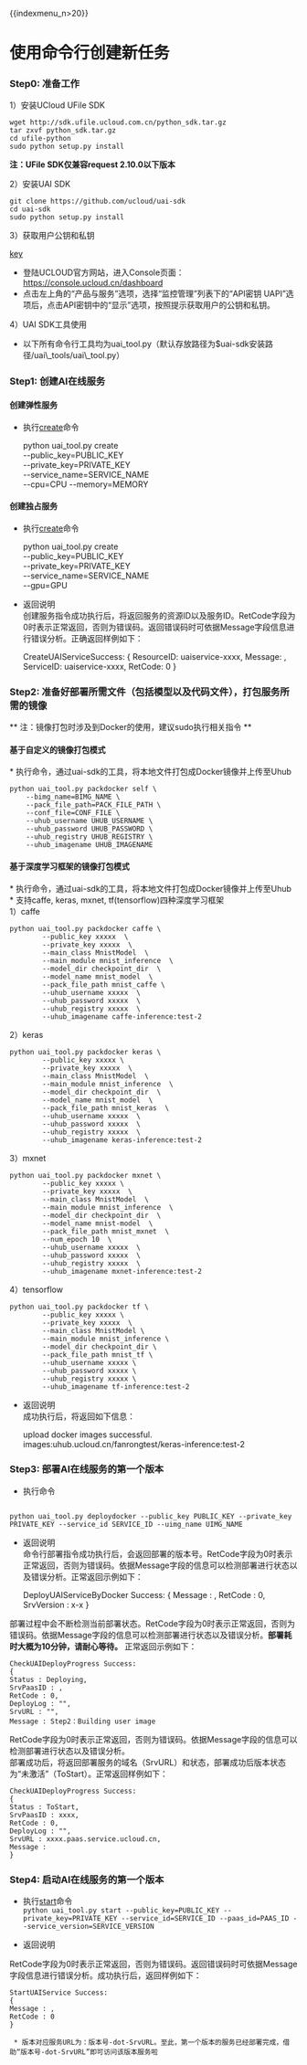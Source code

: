 {{indexmenu_n>20}}

# 使用命令行创建新任务

### Step0: 准备工作

1）安装UCloud UFile SDK

    wget http://sdk.ufile.ucloud.com.cn/python_sdk.tar.gz
    tar zxvf python_sdk.tar.gz
    cd ufile-python
    sudo python setup.py install

**注：UFile SDK仅兼容request 2.10.0以下版本**

2）安装UAI SDK

    git clone https://github.com/ucloud/uai-sdk
    cd uai-sdk
    sudo python setup.py install

3）获取用户公钥和私钥

[key](/ai/uai-inference/base/key)

  - 登陆UCLOUD官方网站，进入Console页面：<https://console.ucloud.cn/dashboard>
  - 点击左上角的“产品与服务”选项，选择“监控管理”列表下的“API密钥
    UAPI”选项后，点击API密钥中的“显示”选项，按照提示获取用户的公钥和私钥。

4）UAI SDK工具使用

  - 以下所有命令行工具均为uai\_tool.py（默认存放路径为$uai-sdk安装路径/uai\\\_tools/uai\\\_tool.py）

### Step1: 创建AI在线服务

#### 创建弹性服务

  - 执行[create](/ai/uai-inference/use/oplist/create)命令  



    python uai_tool.py create \
        --public_key=PUBLIC_KEY \
        --private_key=PRIVATE_KEY \
        --service_name=SERVICE_NAME \
        --cpu=CPU --memory=MEMORY

#### 创建独占服务

  - 执行[create](/ai/uai-inference/use/oplist/create)命令  



    python uai_tool.py create \
        --public_key=PUBLIC_KEY \
        --private_key=PRIVATE_KEY \
        --service_name=SERVICE_NAME \
        --gpu=GPU

  - 返回说明  
    创建服务指令成功执行后，将返回服务的资源ID以及服务ID。RetCode字段为0时表示正常返回，否则为错误码。返回错误码时可依据Message字段信息进行错误分析。正确返回样例如下：



    CreateUAIServiceSuccess:
    {
        ResourceID: uaiservice-xxxx,
        Message: ,
        ServiceID:  uaiservice-xxxx,
        RetCode: 0
    }

### Step2: 准备好部署所需文件（包括模型以及代码文件），打包服务所需的镜像

\*\* 注：镜像打包时涉及到Docker的使用，建议sudo执行相关指令 \*\*  

#### 基于自定义的镜像打包模式

\*
执行[](/ai/uai-inference/use/oplist/packdata_docker)命令，通过uai-sdk的工具，将本地文件打包成Docker镜像并上传至Uhub  

    python uai_tool.py packdocker self \
        --bimg_name=BIMG_NAME \
        --pack_file_path=PACK_FILE_PATH \
        --conf_file=CONF_FILE \
        --uhub_username UHUB_USERNAME \
        --uhub_password UHUB_PASSWORD \
        --uhub_registry UHUB_REGISTRY \
        --uhub_imagename UHUB_IMAGENAME

#### 基于深度学习框架的镜像打包模式

\*
执行[](/ai/uai-inference/use/oplist/packdata_docker)命令，通过uai-sdk的工具，将本地文件打包成Docker镜像并上传至Uhub  
\* 支持caffe, keras, mxnet, tf(tensorflow)四种深度学习框架  
1）caffe

    python uai_tool.py packdocker caffe \
            --public_key xxxxx  \
            --private_key xxxxx  \
            --main_class MnistModel  \
            --main_module mnist_inference  \
            --model_dir checkpoint_dir  \
            --model_name mnist_model  \
            --pack_file_path mnist_caffe \
            --uhub_username xxxxx  \
            --uhub_password xxxxx  \
            --uhub_registry xxxxx  \
            --uhub_imagename caffe-inference:test-2

2）keras

    python uai_tool.py packdocker keras \
            --public_key xxxxx \
            --private_key xxxxx  \
            --main_class MnistModel  \
            --main_module mnist_inference  \
            --model_dir checkpoint_dir  \
            --model_name mnist_model  \
            --pack_file_path mnist_keras  \
            --uhub_username xxxxx  \
            --uhub_password xxxxx  \
            --uhub_registry xxxxx  \
            --uhub_imagename keras-inference:test-2

3）mxnet

``` 
python uai_tool.py packdocker mxnet \
        --public_key xxxxx \
        --private_key xxxxx  \
        --main_class MnistModel  \
        --main_module mnist_inference  \
        --model_dir checkpoint_dir  \
        --model_name mnist-model  \
        --pack_file_path mnist_mxnet  \
        --num_epoch 10  \
        --uhub_username xxxxx  \
        --uhub_password xxxxx  \
        --uhub_registry xxxxx  \
        --uhub_imagename mxnet-inference:test-2 
```

4）tensorflow

    python uai_tool.py packdocker tf \
            --public_key xxxxx \
            --private_key xxxxx  \
            --main_class MnistModel \
            --main_module mnist_inference \
            --model_dir checkpoint_dir \
            --pack_file_path mnist_tf \
            --uhub_username xxxxx \
            --uhub_password xxxxx \
            --uhub_registry xxxxx \
            --uhub_imagename tf-inference:test-2

  - 返回说明  
    成功执行后，将返回如下信息：



    upload docker images successful. images:uhub.ucloud.cn/fanrongtest/keras-inference:test-2

### Step3: 部署AI在线服务的第一个版本

  - 执行[](/ai/uai-inference/use/oplist/deploydocker)命令  



``` 

python uai_tool.py deploydocker --public_key PUBLIC_KEY --private_key PRIVATE_KEY --service_id SERVICE_ID --uimg_name UIMG_NAME

```

  - 返回说明  
    命令行部署指令成功执行后，会返回部署的版本号。RetCode字段为0时表示正常返回，否则为错误码。依据Message字段的信息可以检测部署进行状态以及错误分析。正常返回示例如下：



    DeployUAIServiceByDocker Success:
    {
    Message : ,
    RetCode : 0,
    SrvVersion : x-x
    }

部署过程中会不断检测当前部署状态。RetCode字段为0时表示正常返回，否则为错误码。依据Message字段的信息可以检测部署进行状态以及错误分析。**部署耗时大概为10分钟，请耐心等待。**
正常返回示例如下：

    CheckUAIDeployProgress Success:
    {
    Status : Deploying,
    SrvPaasID : ,
    RetCode : 0,
    DeployLog : "",
    SrvURL : "",
    Message : Step2：Building user image

RetCode字段为0时表示正常返回，否则为错误码。依据Message字段的信息可以检测部署进行状态以及错误分析。  
部署成功后，将返回部署服务的域名（SrvURL）和状态，部署成功后版本状态为“未激活”（ToStart）。正常返回样例如下：

    CheckUAIDeployProgress Success:
    {
    Status : ToStart,
    SrvPaasID : xxxx,
    RetCode : 0,
    DeployLog : "",
    SrvURL : xxxx.paas.service.ucloud.cn,
    Message :
    }

### Step4: 启动AI在线服务的第一个版本

  - 执行[start](/ai/uai-inference/use/oplist/start)命令  
    `python uai_tool.py start --public_key=PUBLIC_KEY
    --private_key=PRIVATE_KEY --service_id=SERVICE_ID --paas_id=PAAS_ID
    --service_version=SERVICE_VERSION
    `



  - 返回说明  

RetCode字段为0时表示正常返回，否则为错误码。返回错误码时可依据Message字段信息进行错误分析。成功执行后，返回样例如下：

    StartUAIService Success:
    {
    Message : ,
    RetCode : 0
    }

``` 
 * 版本对应服务URL为：版本号-dot-SrvURL。至此，第一个版本的服务已经部署完成，借助“版本号-dot-SrvURL”即可访问该版本服务啦
```
